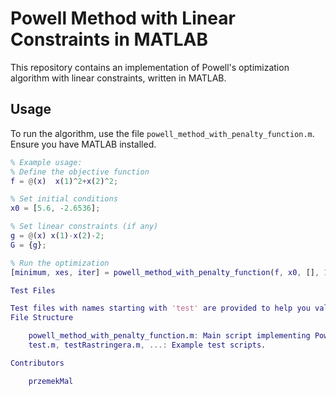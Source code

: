# Powell Method with Linear Constraints in MATLAB

This repository contains an implementation of Powell's optimization algorithm with linear constraints, written in MATLAB.

## Usage

To run the algorithm, use the file `powell_method_with_penalty_function.m`. Ensure you have MATLAB installed.

```matlab
% Example usage:
% Define the objective function
f = @(x)  x(1)^2+x(2)^2;

% Set initial conditions
x0 = [5.6, -2.6536];

% Set linear constraints (if any)
g = @(x) x(1)-x(2)-2;
G = {g};

% Run the optimization
[minimum, xes, iter] = powell_method_with_penalty_function(f, x0, [], 10, 10e-3, 12, G);

Test Files

Test files with names starting with 'test' are provided to help you validate the functionality of the algorithm. Feel free to explore and adapt these test files for your specific use case.
File Structure

    powell_method_with_penalty_function.m: Main script implementing Powell's method with linear constraints.
    test.m, testRastringera.m, ...: Example test scripts.

Contributors

    przemekMal
